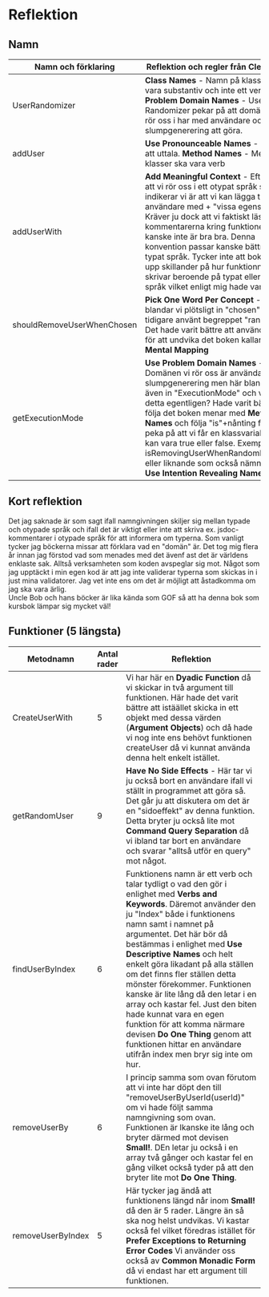 # Reflektion

## Namn

| Namn och förklaring        | Reflektion och regler från Clean Code                                                                                                                                                                                                                                                                                                                                                                                                                               |
| -------------------------- | ------------------------------------------------------------------------------------------------------------------------------------------------------------------------------------------------------------------------------------------------------------------------------------------------------------------------------------------------------------------------------------------------------------------------------------------------------------------- |
| UserRandomizer             | **Class Names** - Namn på klasser ska vara substantiv och inte ett verb. **Use Problem Domain Names** - User och Randomizer pekar på att domänen vi rör oss i har med användare och slumpgenerering att göra.                                                                                                                                                                                                                                                       |
| addUser                    | **Use Pronounceable Names** - Går lätt att uttala. **Method Names** - Metoder på klasser ska vara verb                                                                                                                                                                                                                                                                                                                                                              |
| addUserWith                | **Add Meaningful Context** - Eftersom att vi rör oss i ett otypat språk så indikerar vi är att vi kan lägga till en användare med + "vissa egenskaper". Kräver ju dock att vi faktiskt läser kommentarerna kring funktionen vilket kanske inte är bra bra. Denna konvention passar kanske bättre i ett typat språk. Tycker inte att boken tar upp skillander på hur funktionnamn ska skrivar beroende på typat eller otypat språk vilket enligt mig hade varit bra. |
| shouldRemoveUserWhenChosen | **Pick One Word Per Concept** - Här blandar vi plötsligt in "chosen" när vi tidigare använt begreppet "random". Det hade varit bättre att använda det för att undvika det boken kallar **Avoid Mental Mapping**                                                                                                                                                                                                                                                     |
| getExecutionMode           | **Use Problem Domain Names** - Domänen vi rör oss är användare och slumpgenerering men här blandar vi även in "ExecutionMode" och vad är detta egentligen? Hade varit bättre att följa det boken menar med **Method Names** och följa "is"+nånting för att peka på att vi får en klassvariabel som kan vara true eller false. Exempelvis isRemovingUserWhenRandomlyChosen eller liknande som också nämns under **Use Intention Revealing Names**                    |

## Kort reflektion

Det jag saknade är som sagt ifall namngivningen skiljer sig mellan typade och otypade språk och ifall det är viktigt eller inte att skriva ex. jsdoc-kommentarer i otypade språk för att informera om typerna. Som vanligt tycker jag böckerna missar att förklara vad en "domän" är. Det tog mig flera år innan jag förstod vad som menades med det ävenf ast det är världens enklaste sak. Alltså verksamheten som koden avspeglar sig mot. Något som jag upptäckt i min egen kod är att jag inte validerar typerna som skickas in i just mina validatorer. Jag vet inte ens om det är möjligt att åstadkomma om jag ska vara ärlig.  
Uncle Bob och hans böcker är lika kända som GOF så att ha denna bok som kursbok lämpar sig mycket väl!

## Funktioner (5 längsta)

| Metodnamn         | Antal rader | Reflektion                                                                                                                                                                                                                                                                                                                                                                                                                                                                                                                                                                                                           |
| ----------------- | ----------- | -------------------------------------------------------------------------------------------------------------------------------------------------------------------------------------------------------------------------------------------------------------------------------------------------------------------------------------------------------------------------------------------------------------------------------------------------------------------------------------------------------------------------------------------------------------------------------------------------------------------- |
| CreateUserWith    | 5           | Vi har här en **Dyadic Function** då vi skickar in två argument till funktionen. Här hade det varit bättre att istäället skicka in ett objekt med dessa värden (**Argument Objects**) och då hade vi nog inte ens behövt funktionen createUser då vi kunnat använda denna helt enkelt istället.                                                                                                                                                                                                                                                                                                                      |
| getRandomUser     | 9           | **Have No Side Effects** - Här tar vi ju också bort en användare ifall vi ställt in programmet att göra så. Det går ju att diskutera om det är en "sidoeffekt" av denna funktion. Detta bryter ju också lite mot **Command Query Separation** då vi ibland tar bort en användare och svarar "alltså utför en query" mot något.                                                                                                                                                                                                                                                                                       |
| findUserByIndex   | 6           | Funktionens namn är ett verb och talar tydligt o vad den gör i enlighet med **Verbs and Keywords**. Däremot använder den ju "Index" både i funktionens namn samt i namnet på argumentet. Det här bör då bestämmas i enlighet med **Use Descriptive Names** och helt enkelt göra likadant på alla ställen om det finns fler ställen detta mönster förekommer. Funktionen kanske är lite lång då den letar i en array och kastar fel. Just den biten hade kunnat vara en egen funktion för att komma närmare devisen **Do One Thing** genom att funktionen hittar en användare utifrån index men bryr sig inte om hur. |
| removeUserBy      | 6           | I princip samma som ovan förutom att vi inte har döpt den till "removeUserByUserId(userId)" om vi hade följt samma namngivning som ovan. Funktionen är lkanske ite lång och bryter därmed mot devisen **Small!**. DEn letar ju också i en array två gånger och kastar fel en gång vilket också tyder på att den bryter lite mot **Do One Thing**.                                                                                                                                                                                                                                                                    |
| removeUserByIndex | 5           | Här tycker jag ändå att funktionens längd når inom **Small!** då den är 5 rader. Längre än så ska nog helst undvikas. Vi kastar också fel vilket föredras istället för **Prefer Exceptions to Returning Error Codes** Vi använder oss också av **Common Monadic Form** då vi endast har ett argument till funktionen.                                                                                                                                                                                                                                                                                                |
